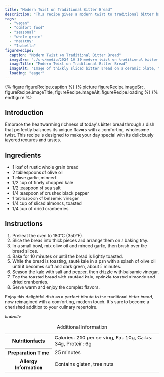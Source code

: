 ```yaml
---
title: "Modern Twist on Traditional Bitter Bread"
description: "This recipe gives a modern twist to traditional bitter bread, combining it with kale, almonds, and cranberries for a comforting and delicious meal."
tags:
  - "vegan"
  - "comfort food"
  - "seasonal"
  - "whole grain"
  - "healthy"
  - "Isabella"
figureRecipe: 
  caption: "Modern Twist on Traditional Bitter Bread"
  imageSrc: "./src/media/2024-10-30-modern-twist-on-traditional-bitter-bread-1707.png"
  imageTitle: "Modern Twist on Traditional Bitter Bread"
  imageAlt: "Image of thickly sliced bitter bread on a ceramic plate, topped with sautéed kale, almonds, and cranberries on a wooden table, highlighting vibrant textures."
  loading: "eager"
---
```


{% figure figureRecipe.caption %}
{% picture figureRecipe.imageSrc, figureRecipe.imageTitle, figureRecipe.imageAlt, figureRecipe.loading %}
{% endfigure %}

## Introduction

Embrace the heartwarming richness of today's bitter bread through a dish that perfectly balances its unique flavors with a comforting, wholesome twist. This recipe is designed to make your day special with its deliciously layered textures and tastes.

## Ingredients

* 1 loaf of rustic whole grain bread
* 2 tablespoons of olive oil
* 1 clove garlic, minced
* 1/2 cup of finely chopped kale
* 1/2 teaspoon of sea salt
* 1/4 teaspoon of crushed black pepper
* 1 tablespoon of balsamic vinegar
* 1/4 cup of sliced almonds, toasted
* 1/4 cup of dried cranberries

## Instructions

1. Preheat the oven to 180°C (350°F).
2. Slice the bread into thick pieces and arrange them on a baking tray.
3. In a small bowl, mix olive oil and minced garlic, then brush over the bread slices.
4. Bake for 10 minutes or until the bread is lightly toasted.
5. While the bread is toasting, sauté kale in a pan with a splash of olive oil until it becomes soft and dark green, about 5 minutes.
6. Season the kale with salt and pepper, then drizzle with balsamic vinegar.
7. Top the toasted bread with sautéed kale, sprinkle toasted almonds and dried cranberries.
8. Serve warm and enjoy the complex flavors.

Enjoy this delightful dish as a perfect tribute to the traditional bitter bread, now reimagined with a comforting, modern touch. It's sure to become a cherished addition to your culinary repertoire.

*Isabella*

<table><caption class='sr-only'>Additional Information</caption><tr><th>Nutritionfacts</th><td>Calories: 250 per serving, Fat: 10g, Carbs: 34g, Protein: 6g&nbsp;</td></tr><tr><th>Preparation Time</th><td>25 minutes&nbsp;</td></tr><tr><th>Allergy Information</th><td>Contains gluten, tree nuts&nbsp;</td></tr></table>

